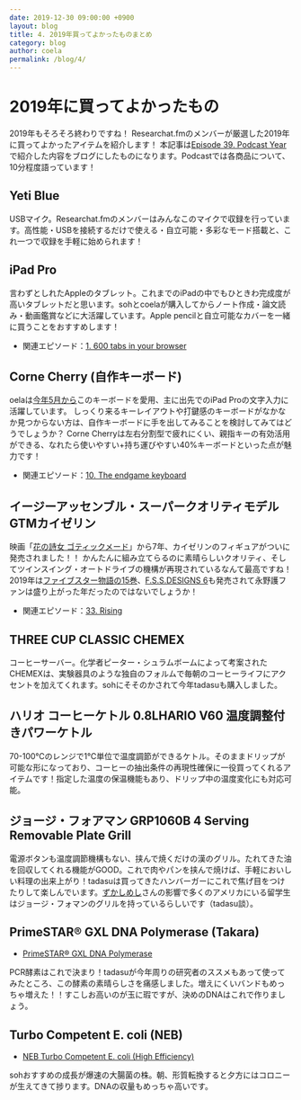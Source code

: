 ```yaml
---
date: 2019-12-30 09:00:00 +0900
layout: blog
title: 4. 2019年買ってよかったものまとめ
category: blog
author: coela
permalink: /blog/4/
---
```


# 2019年に買ってよかったもの
2019年もそろそろ終わりですね！
Researchat.fmのメンバーが厳選した2019年に買ってよかったアイテムを紹介します！
本記事は[Episode 39. Podcast Year](https://researchat.fm/episode/39)で紹介した内容をブログにしたものになります。Podcastでは各商品について、10分程度語っています！

## Yeti Blue


USBマイク。Researchat.fmのメンバーはみんなこのマイクで収録を行っています。高性能・USBを接続するだけで使える・自立可能・多彩なモード搭載と、これ一つで収録を手軽に始められます！

## iPad Pro


言わずとしれたAppleのタブレット。これまでのiPadの中でもひときわ完成度が高いタブレットだと思います。sohとcoelaが購入してからノート作成・論文読み・動画鑑賞などに大活躍しています。Apple pencilと自立可能なカバーを一緒に買うことをおすすめします！

- 関連エピソード：[1. 600 tabs in your browser](https://researchat.fm/episode/1)

## Corne Cherry (自作キーボード)


oelaは[今年5月から](https://coela.org/2019/05/jisaku-keyboard/)このキーボードを愛用、主に出先でのiPad Proの文字入力に活躍しています。 
しっくり来るキーレイアウトや打鍵感のキーボードがなかなか見つからない方は、自作キーボードに手を出してみることを検討してみてはどうでしょうか？
Corne Cherryは左右分割型で疲れにくい、親指キーの有効活用ができる、なれたら使いやすい+持ち運びやすい40%キーボードといった点が魅力です！

- 関連エピソード：[10. The endgame keyboard](https://researchat.fm/episode/10)

## イージーアッセンブル・スーパークオリティモデル GTMカイゼリン


映画「[花の詩女 ゴティックメード](https://gothicmade.com/)」から7年、カイゼリンのフィギュアがついに発売されました！！
かんたんに組み立てらるのに素晴らしいクオリティ、そしてツインスイング・オートドライブの機構が再現されているなんて最高ですね！
2019年は[ファイブスター物語の15巻](https://www.amazon.co.jp/dp/4041086647)、[F.S.S.DESIGNS 6](https://www.amazon.co.jp/dp/4041079918/)も発売されて永野護ファンは盛り上がった年だったのではないでしょうか！

- 関連エピソード：[33. Rising](https://researchat.fm/episode/33)

## THREE CUP CLASSIC CHEMEX


コーヒーサーバー。化学者ピーター・シュラムボームによって考案されたCHEMEXは、実験器具のような独自のフォルムで毎朝のコーヒーライフにアクセントを加えてくれます。sohにそそのかされて今年tadasuも購入しました。

## ハリオ コーヒーケトル 0.8LHARIO V60 温度調整付きパワーケトル


70-100℃のレンジで1℃単位で温度調節ができるケトル。そのままドリップが可能な形になっており、コーヒーの抽出条件の再現性確保に一役買ってくれるアイテムです！指定した温度の保温機能もあり、ドリップ中の温度変化にも対応可能。

## ジョージ・フォアマン GRP1060B 4 Serving Removable Plate Grill


電源ボタンも温度調節機構もない、挟んで焼くだけの漢のグリル。たれてきた油を回収してくれる機能がGOOD。これで肉やパンを挟んで焼けば、手軽においしい料理の出来上がり！tadasuは買ってきたハンバーガーにこれで焦げ目をつけたりして楽しんでいます。[ずかしめし](https://zukashi.com/gfg/)さんの影響で多くのアメリカにいる留学生はジョージ・フォマンのグリルを持っているらしいです（tadasu談）。

## PrimeSTAR® GXL DNA Polymerase (Takara)
- [PrimeSTAR® GXL DNA Polymerase](http://catalog.takara-bio.co.jp/product/basic_info.php?unitid=U100005215I)

PCR酵素はこれで決まり！tadasuが今年周りの研究者のススメもあって使ってみたところ、この酵素の素晴らしさを痛感しました。増えにくいバンドもめっちゃ増えた！！すこしお高いのが玉に瑕ですが、決めのDNAはこれで作りましょう。

## Turbo Competent E. coli (NEB)
- [NEB Turbo Competent E. coli (High Efficiency)](https://www.nebj.jp/products/detail/97)

sohおすすめの成長が爆速の大腸菌の株。朝、形質転換すると夕方にはコロニーが生えてきて捗ります。DNAの収量もめっちゃ高いです。

